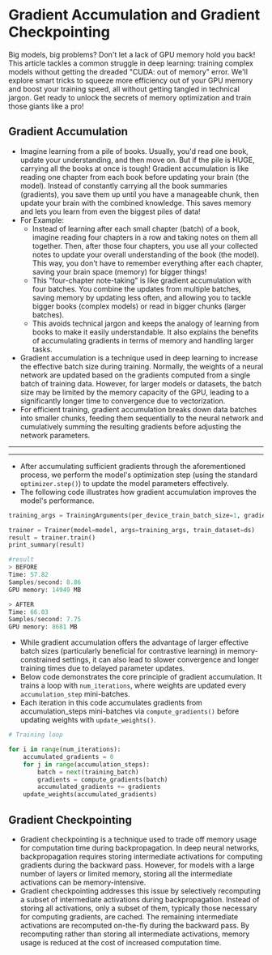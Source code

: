 # Gradient Accumulation and Gradient Checkpointing

Big models, big problems? Don't let a lack of GPU memory hold you back! This article tackles a common struggle in deep learning: training complex models without getting the dreaded "CUDA: out of memory" error. We'll explore smart tricks to squeeze more efficiency out of your GPU memory and boost your training speed, all without getting tangled in technical jargon. Get ready to unlock the secrets of memory optimization and train those giants like a pro!

## Gradient Accumulation
- Imagine learning from a pile of books. Usually, you'd read one book, update your understanding, and then move on. But if the pile is HUGE, carrying all the books at once is tough! Gradient accumulation is like reading one chapter from each book before updating your brain (the model). Instead of constantly carrying all the book summaries (gradients), you save them up until you have a manageable chunk, then update your brain with the combined knowledge. This saves memory and lets you learn from even the biggest piles of data!
- For Example:
    - Instead of learning after each small chapter (batch) of a book, imagine reading four chapters in a row and taking notes on them all together. Then, after those four chapters, you use all your collected notes to update your overall understanding of the book (the model). This way, you don't have to remember everything after each chapter, saving your brain space (memory) for bigger things!
    - This "four-chapter note-taking" is like gradient accumulation with four batches. You combine the updates from multiple batches, saving memory by updating less often, and allowing you to tackle bigger books (complex models) or read in bigger chunks (larger batches).
    - This avoids technical jargon and keeps the analogy of learning from books to make it easily understandable. It also explains the benefits of accumulating gradients in terms of memory and handling larger tasks.
- Gradient accumulation is a technique used in deep learning to increase the effective batch size during training. Normally, the weights of a neural network are updated based on the gradients computed from a single batch of training data. However, for larger models or datasets, the batch size may be limited by the memory capacity of the GPU, leading to a significantly longer time to convergence due to vectorization.
- For efficient training, gradient accumulation breaks down data batches into smaller chunks, feeding them sequentially to the neural network and cumulatively summing the resulting gradients before adjusting the network parameters.
<hr>

<hr>

- After accumulating sufficient gradients through the aforementioned process, we perform the model's optimization step (using the standard `optimizer.step()`) to update the model parameters effectively.
- The following code illustrates how gradient accumulation improves the model's performance.

```python
training_args = TrainingArguments(per_device_train_batch_size=1, gradient_accumulation_steps=4, **default_args)

trainer = Trainer(model=model, args=training_args, train_dataset=ds)
result = trainer.train()
print_summary(result)

#result 
> BEFORE
Time: 57.82
Samples/second: 8.86
GPU memory: 14949 MB

> AFTER
Time: 66.03
Samples/second: 7.75
GPU memory: 8681 MB
```
- While gradient accumulation offers the advantage of larger effective batch sizes (particularly beneficial for contrastive learning) in memory-constrained settings, it can also lead to slower convergence and longer training times due to delayed parameter updates.
- Below code demonstrates the core principle of gradient accumulation. It trains a loop with `num_iterations`, where weights are updated every `accumulation_step` mini-batches.
- Each iteration in this code accumulates gradients from accumulation_steps mini-batches via `compute_gradients()` before updating weights with `update_weights()`.
```python
# Training loop

for i in range(num_iterations):
    accumulated_gradients = 0
    for j in range(accumulation_steps):
        batch = next(training_batch)
        gradients = compute_gradients(batch)
        accumulated_gradients += gradients
    update_weights(accumulated_gradients)
```

## Gradient Checkpointing
- Gradient checkpointing is a technique used to trade off memory usage for computation time during backpropagation. In deep neural networks, backpropagation requires storing intermediate activations for computing gradients during the backward pass. However, for models with a large number of layers or limited memory, storing all the intermediate activations can be memory-intensive.
- Gradient checkpointing addresses this issue by selectively recomputing a subset of intermediate activations during backpropagation. Instead of storing all activations, only a subset of them, typically those necessary for computing gradients, are cached. The remaining intermediate activations are recomputed on-the-fly during the backward pass. By recomputing rather than storing all intermediate activations, memory usage is reduced at the cost of increased computation time.
